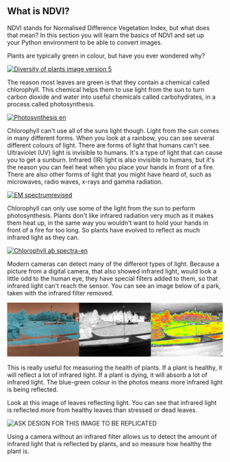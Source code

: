 ## What is NDVI?

<div style="display: flex; flex-wrap: wrap">
<div style="flex-basis: 200px; flex-grow: 1; margin-right: 15px;">
NDVI stands for Normalised Difference Vegetation Index, but what does that mean? In this section you will learn the basics of NDVI and set up your Python environment to be able to convert images.
</div>
</div>

Plants are typically green in colour, but have you ever wondered why?

<a title="Rkitko, CC BY-SA 4.0 &lt;https://creativecommons.org/licenses/by-sa/4.0&gt;, via Wikimedia Commons" href="https://commons.wikimedia.org/wiki/File:Diversity_of_plants_image_version_5.png"><img width="256" alt="Diversity of plants image version 5" src="https://upload.wikimedia.org/wikipedia/commons/thumb/6/6e/Diversity_of_plants_image_version_5.png/256px-Diversity_of_plants_image_version_5.png"></a>

The reason most leaves are green is that they contain a chemical called chlorophyll. This chemical helps them to use light from the sun to turn carbon dioxide and water into useful chemicals called carbohydrates, in a process called photosynthesis.

<a title="At09kg, Wattcle, Nefronus
At09kg: original
Wattcle: vector graphics
Nefronus: redoing the vector graphics, CC BY-SA 4.0 &lt;https://creativecommons.org/licenses/by-sa/4.0&gt;, via Wikimedia Commons" href="https://commons.wikimedia.org/wiki/File:Photosynthesis_en.svg"><img width="256" alt="Photosynthesis en" src="https://upload.wikimedia.org/wikipedia/commons/thumb/5/55/Photosynthesis_en.svg/256px-Photosynthesis_en.svg.png"></a>

Chlorophyll can't use all of the suns light though. Light from the sun comes in many different forms. When you look at a rainbow, you can see several different colours of light. There are forms of light that humans can't see. Ultraviolet (UV) light is invisible to humans. It's a type of light that can cause you to get a sunburn. Infrared (IR) light is also invisible to humans, but it's the reason you can feel heat when you place your hands in front of a fire. There are also other forms of light that you might have heard of, such as microwaves, radio waves, x-rays and gamma radiation.

<a title="Philip Ronan, Gringer, CC BY-SA 3.0 &lt;https://creativecommons.org/licenses/by-sa/3.0&gt;, via Wikimedia Commons" href="https://commons.wikimedia.org/wiki/File:EM_spectrumrevised.png"><img width="512" alt="EM spectrumrevised" src="https://upload.wikimedia.org/wikipedia/commons/thumb/3/30/EM_spectrumrevised.png/512px-EM_spectrumrevised.png"></a>

Chlorophyll can only use some of the light from the sun to perform photosynthesis. Plants don't like infrared radiation very much as it makes them heat up, in the same way you wouldn't want to hold your hands in front of a fire for too long. So plants have evolved to reflect as much infrared light as they can.

<a title="Chlorophyll_ab_spectra2.PNG: Daniele Pugliesi
derivative work: M0tty, CC BY-SA 3.0 &lt;https://creativecommons.org/licenses/by-sa/3.0&gt;, via Wikimedia Commons" href="https://commons.wikimedia.org/wiki/File:Chlorophyll_ab_spectra-en.svg"><img width="512" alt="Chlorophyll ab spectra-en" src="https://upload.wikimedia.org/wikipedia/commons/thumb/2/23/Chlorophyll_ab_spectra-en.svg/512px-Chlorophyll_ab_spectra-en.svg.png"></a>

Modern cameras can detect many of the different types of light. Because a picture from a digital camera, that also showed infrared light, would look a little odd to the human eye, they have special filters added to them, so that infrared light can't reach the sensor. You can see an image below of a park, taken with the infrared filter removed.

![park photo taken without an IR filter](images/montage.png)

This is really useful for measuring the health of plants. If a plant is healthy, it will reflect a lot of infrared light. If a plant is dying, it will absorb a lot of infrared light. The blue-green colour in the photos means more infrared light is being reflected.

Look at this image of leaves reflecting light. You can see that infrared light is reflected more from healthy leaves than stressed or dead leaves.

![ASK DESIGN FOR THIS IMAGE TO BE REPLICATED](https://midopt.com/wp-content/uploads/2017/09/Leaves-Reflectance-cmyk-768x383.jpg)

Using a camera without an infrared filter allows us to detect the amount of infrared light that is reflected by plants, and so measure how healthy the plant is.